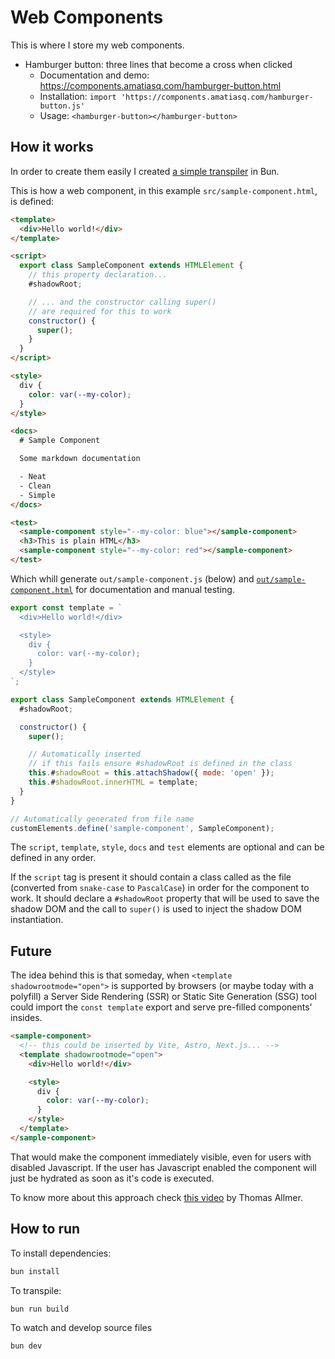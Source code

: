 # Web Components

This is where I store my web components.

- Hamburger button: three lines that become a cross when clicked
  - Documentation and demo: https://components.amatiasq.com/hamburger-button.html
  - Installation: `import 'https://components.amatiasq.com/hamburger-button.js'`
  - Usage: `<hamburger-button></hamburger-button>`

## How it works

In order to create them easily I created [a simple transpiler](./scripts/convert-to-js.ts) in Bun.

This is how a web component, in this example `src/sample-component.html`, is defined:

```html
<template>
  <div>Hello world!</div>
</template>

<script>
  export class SampleComponent extends HTMLElement {
    // this property declaration...
    #shadowRoot;

    // ... and the constructor calling super()
    // are required for this to work
    constructor() {
      super();
    }
  }
</script>

<style>
  div {
    color: var(--my-color);
  }
</style>

<docs>
  # Sample Component

  Some markdown documentation

  - Neat
  - Clean
  - Simple
</docs>

<test>
  <sample-component style="--my-color: blue"></sample-component>
  <h3>This is plain HTML</h3>
  <sample-component style="--my-color: red"></sample-component>
</test>
```

Which whill generate `out/sample-component.js` (below) and [`out/sample-component.html`](https://components.amatiasq.com/sample-component.html) for documentation and manual testing.

```js
export const template = `
  <div>Hello world!</div>

  <style>
    div {
      color: var(--my-color);
    }
  </style>
`;

export class SampleComponent extends HTMLElement {
  #shadowRoot;

  constructor() {
    super();

    // Automatically inserted
    // if this fails ensure #shadowRoot is defined in the class
    this.#shadowRoot = this.attachShadow({ mode: 'open' });
    this.#shadowRoot.innerHTML = template;
  }
}

// Automatically generated from file name
customElements.define('sample-component', SampleComponent);
```

The `script`, `template`, `style`, `docs` and `test` elements are optional and can be defined in any order.

If the `script` tag is present it should contain a class called as the file (converted from `snake-case` to `PascalCase`) in order for the component to work.
It should declare a `#shadowRoot` property that will be used to save the shadow DOM and the call to `super()` is used to inject the shadow DOM instantiation.

## Future

The idea behind this is that someday, when `<template shadowrootmode="open">` is supported by browsers (or maybe today with a polyfill) a Server Side Rendering (SSR) or Static Site Generation (SSG) tool could import the `const template` export and serve pre-filled components' insides.

```html
<sample-component>
  <!-- this could be inserted by Vite, Astro, Next.js... -->
  <template shadowrootmode="open">
    <div>Hello world!</div>

    <style>
      div {
        color: var(--my-color);
      }
    </style>
  </template>
</sample-component>
```

That would make the component immediately visible, even for users with disabled Javascript.
If the user has Javascript enabled the component will just be hydrated as soon as it's code is executed.

To know more about this approach check [this video](https://www.youtube.com/watch?v=V2yjXFPYjVA) by Thomas Allmer.

## How to run

To install dependencies:

```bash
bun install
```

To transpile:

```bash
bun run build
```

To watch and develop source files

```bash
bun dev
```
